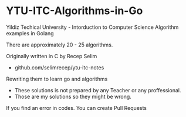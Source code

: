 # YTU-ITC-Algorithms-in-Go
Yildiz Techical University - Intorduction to Computer Science Algorithm examples in Golang

There are approximately 20 - 25 algorithms.

Originally written in C by Recep Selim
 - github.com/selimrecep/ytu-itc-notes


Rewriting them to learn go and algorithms
- These solutions is not prepared by any Teacher or any proffessional. 
- Those are my solutions so they might be wrong.

If you find an error in codes. You can create Pull Requests 
